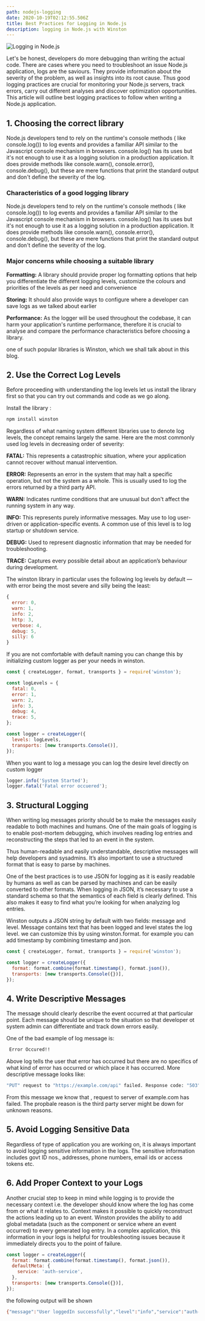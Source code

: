 ```yaml
---
path: nodejs-logging
date: 2020-10-19T02:12:55.506Z
title: Best Practices for Logging in Node.js
description: logging in Node.js with Winston
---
```

![Logging in Node.js](/../../assets/logger/header.png "Logging in Node.js")

Let's be honest, developers do more debugging than writing the actual code. There are cases where you need to troubleshoot an issue Node.js application, logs are the saviours. They provide information about the severity of the problem, as well as insights into its root cause. Thus good logging practices are crucial for monitoring your Node.js servers, track errors, carry out different analyses and discover optimization opportunities. This article will outline best logging practices to follow when writing a Node.js application.

## 1. Choosing the correct library

Node.js developers tend to rely on the runtime's console methods ( like console.log()) to log events and provides a familiar API similar to the Javascript console mechanism in browsers. console.log() has its uses but it's not enough to use it as a logging solution in a production application. It does provide methods like console.warn(), console.error(), console.debug(), but these are mere functions that print the standard output and don't define the severity of the log. 

### Characteristics of a good logging library 
Node.js developers tend to rely on the runtime's console methods ( like console.log()) to log events and provides a familiar API similar to the Javascript console mechanism in browsers. console.log() has its uses but it's not enough to use it as a logging solution in a production application. It does provide methods like console.warn(), console.error(), console.debug(), but these are mere functions that print the standard output and don't define the severity of the log. 

### Major concerns while choosing a suitable library
**Formatting:** A library should provide proper log formatting options that help you differentiate the different logging levels, customize the colours and priorities of the levels as per need and convenience

**Storing:** It should also provide ways to configure where a developer can save logs as we talked about earlier

**Performance:** As the logger will be used throughout the codebase, it can harm your application's runtime performance, therefore it is crucial to analyse and compare the performance characteristics before choosing a library.

one of such popular libraries is Winston, which we shall talk about in this blog.

## 2. Use the Correct Log Levels
Before proceeding with understanding the log levels let us install the library first so that you can try out commands and code as we go along.

Install the library :
```sh 
npm install winston
```

Regardless of what naming system different libraries use to denote log levels, the concept remains largely the same. Here are the most commonly used log levels in decreasing order of severity: 

**FATAL:** This represents a catastrophic situation, where your application cannot recover without manual intervention.

**ERROR:** Represents an error in the system that may halt a specific operation, but not the system as a whole. This is usually used to log the errors returned by a third party API.

**WARN:** Indicates runtime conditions that are unusual but don't affect the running system in any way. 

**INFO:** This represents purely informative messages. May use to log user-driven or application-specific events. A common use of this level is to log startup or shutdown service.

**DEBUG:** Used to represent diagnostic information that may be needed for troubleshooting.

**TRACE:** Captures every possible detail about an application’s behaviour during development.

The winston library in particular uses the following log levels by default — with error being the most severe and silly being the least:

```javascript 
{
  error: 0,
  warn: 1,
  info: 2,
  http: 3,
  verbose: 4,
  debug: 5,
  silly: 6
}
```
If you are not comfortable with default naming you can change this by initializing custom logger as per your needs in winston.

```javascript
const { createLogger, format, transports } = require('winston');

const logLevels = {
  fatal: 0,
  error: 1,
  warn: 2,
  info: 3,
  debug: 4,
  trace: 5,
};

const logger = createLogger({
  levels: logLevels,
  transports: [new transports.Console()],
});
```
When you want to log a message you can log the desire level directly on custom logger 

```javascript
logger.info('System Started');
logger.fatal('Fatal error occuered');
```
## 3. Structural Logging
When writing log messages priority should be to make the messages easily readable to both machines and humans. One of the main goals of logging is to enable post-mortem debugging, which involves reading log entries and reconstructing the steps that led to an event in the system.

Thus human-readable and easily understandable, descriptive messages will help developers and sysadmins. It’s also important to use a structured format that is easy to parse by machines.

One of the best practices is to use JSON for logging as it is easily readable by humans as well as can be parsed by machines and can be easily converted to other formats. When logging in JSON, it’s necessary to use a standard schema so that the semantics of each field is clearly defined. This also makes it easy to find what you’re looking for when analyzing log entries.

Winston outputs a JSON string by default with two fields: message and level. Message contains text that has been logged and level states the log level. we can customize this by using winston.format.  for example you can add timestamp by combining timestamp and json.

```javascript
const { createLogger, format, transports } = require('winston');

const logger = createLogger({
  format: format.combine(format.timestamp(), format.json()),
  transports: [new transports.Console({})],
});
```

## 4. Write Descriptive Messages
The message should clearly describe the event occurred at that particular point. Each message should be unique to the situation so that developer ot system admin can differentiate and track down errors easily.

One of the bad example of log message is:
```sh
 Error Occured!!
```
Above log tells the user that error has occurred but there are no specifics of what kind of error has occurred or which place it has occurred. More descriptive message looks like:
```sh
"PUT" request to "https://example.com/api" failed. Response code: "503", response message: "Internal Server Error!". Retrying after "60" seconds.
```
From this message we know that , request to server of example.com has failed. The propbale reason is the third party server might be down for unknown reasons. 

## 5. Avoid Logging Sensitive Data
Regardless of type of application you are working on, it is always important to avoid logging sensitive information in the logs. The sensitive information includes govt ID nos., addresses, phone numbers, email ids or access tokens etc. 

## 6. Add Proper Context to your Logs
Another crucial step to keep in mind while logging is to provide the necessary context i.e. the developer should know where the log has come from or what it relates to. Context makes it possible to quickly reconstruct the actions leading up to an event.
Winston provides the ability to add global metadata (such as the component or service where an event occurred) to every generated log entry. In a complex application, this information in your logs is helpful for troubleshooting issues because it immediately directs you to the point of failure.

```javascript
const logger = createLogger({
  format: format.combine(format.timestamp(), format.json()),
  defaultMeta: {
    service: 'auth-service',
  },
  transports: [new transports.Console({})],
});
```
the following output will be shown
```sh
{"message":"User loggedIn successfully","level":"info","service":"auth-service","timestamp":"2020-09-29T10:56:14.651Z"}
```